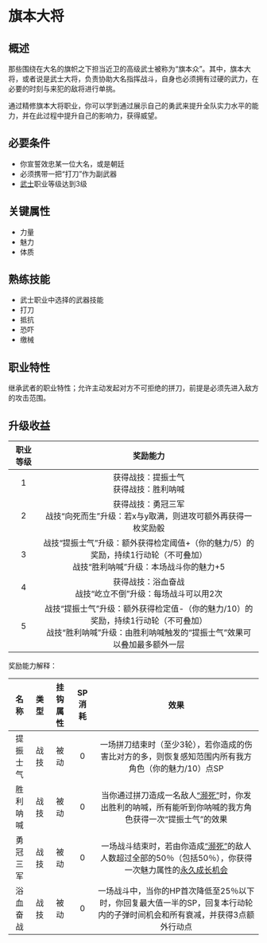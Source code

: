 # 旗本大将

## 概述

那些围绕在大名的旗帜之下担当近卫的高级武士被称为“旗本众”。其中，旗本大将，或者说是武士大将，负责协助大名指挥战斗，自身也必须拥有过硬的武力，在必要的时刻与来犯的敌将进行单挑。

通过精修旗本大将职业，你可以学到通过展示自己的勇武来提升全队实力水平的能力，并在此过程中提升自己的影响力，获得威望。

## 必要条件

* 你宣誓效忠某一位大名，或是朝廷
* 必须携带一把“打刀”作为副武器
* <a href="../samurai" target="_blank">武士</a>职业等级达到3级

## 关键属性

* 力量
* 魅力
* 体质

## 熟练技能

* 武士职业中选择的武器技能
* 打刀
* 抵抗
* 恐吓
* 缴械
  
## 职业特性

继承武者的职业特性；允许主动发起对方不可拒绝的拼刀，前提是必须先进入敌方的攻击范围。

## 升级收益

职业等级|奖励能力
:--:|:--:
1|获得战技：提振士气<br>获得战技：胜利呐喊
2|获得战技：勇冠三军<br>战技“向死而生”升级：若x与y取满，则进攻可额外再获得一枚奖励骰
3|战技“提振士气”升级：额外获得检定阈值+（你的魅力/5）的奖励，持续1行动轮（不可叠加）<br>战技“胜利呐喊”升级：本场战斗你的魅力+5
4|获得战技：浴血奋战<br>战技“屹立不倒”升级：每场战斗可以用2次
5|战技“提振士气”升级：额外获得检定值-（你的魅力/10）的奖励，持续1行动轮（不可叠加）<br>战技“胜利呐喊”升级：由胜利呐喊触发的“提振士气”效果可以叠加最多额外一层

奖励能力解释：

名称|类型|挂钩属性|SP消耗|效果
:--:|:--:|:--:|:--:|:--:
提振士气|战技|被动|0|一场拼刀结束时（至少3轮），若你造成的伤害比对方的多，则恢复感知范围内所有我方角色（你的魅力/10）点SP
胜利呐喊|战技|被动|0|当你通过拼刀造成一名敌人<a href="../../../../status/normal/#濒死" target="_blank">“濒死”</a>时，你发出胜利的呐喊，所有能听到你呐喊的我方角色获得一次“提振士气”的效果
勇冠三军|战技|被动|0|一场战斗结束时，若由你造成<a href="../../../../status/normal/#濒死" target="_blank">“濒死”</a>的敌人人数超过全部的50％（包括50％），你获得一次魅力属性的<a href="/rules/V4.x rules/1·attribute/#被动战技带来的属性成长" target="_blank">永久成长机会</a>
浴血奋战|战技|被动|0|一场战斗中，当你的HP首次降低至25％以下时，你回复最大值一半的SP，回复本行动轮内的子弹时间机会和所有衰减，并获得3点额外行动点